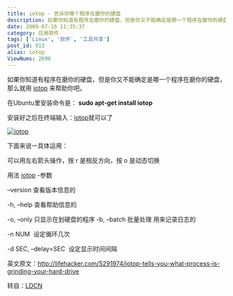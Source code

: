 ```yaml
---
title: iotop - 告诉你哪个程序在磨你的硬盘
description: 如果你知道有程序在磨你的硬盘，但是你又不能确定是哪一个程序在磨你的硬盘，那么就用iotop来帮助你吧。在Ubuntu里安装命令是：sudoapt-getinstalliotop安装好之后在终端输入：iotop就可以了
date: 2009-07-16 11:35:37
category: 应用软件
tags: ['Linux', '软件', '工具共享']
post_id: 913
alias: iotop
ViewNums: 2690
---
```


如果你知道有程序在磨你的硬盘，但是你又不能确定是哪一个程序在磨你的硬盘，那么就用 [iotop](/blog/iotop) 来帮助你吧。

在Ubuntu里安装命令是： **sudo apt-get install iotop**

安装好之后在终端输入：[iotop](/blog/iotop)就可以了

[![iotop](http://linuxdesktop.cn/wp-content/uploads/2009/06/sshot-2009-06-15-_13_.jpg)](/blog/iotop)

下面来说一具体运用：

可以用左右箭头操作，按 r 是相反方向，按 o 是动态切换

用法 [iotop](/blog/iotop) -参数

–version 查看版本信息的

-h, –help 查看帮助信息的

-o, –only 只显示在划硬盘的程序
-b, –batch 批量处理 用来记录日志的

-n NUM  设定循环几次

-d SEC, –delay=SEC  设定显示时间间隔

英文原文：<http://lifehacker.com/5291974/iotop-tells-you-what-process-is-grinding-your-hard-drive>

转自：[LDCN](http://linuxdesktop.cn/)

